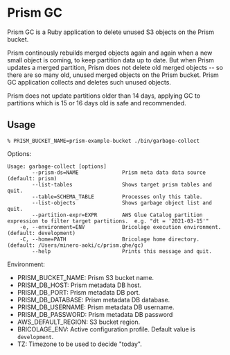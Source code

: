 # Prism GC

Prism GC is a Ruby application to delete unused S3 objects on the Prism bucket.

Prism continously rebuilds merged objects again and again when a new small object is coming,
to keep partition data up to date.  But when Prism updates a merged partition, Prism does not
delete old merged objects -- so there are so many old, unused merged objects on the Prism bucket.
Prism GC application collects and deletes such unused objects.

Prism does not update partitions older than 14 days, applying GC to partitions which is
15 or 16 days old is safe and recommended.

## Usage

```
% PRISM_BUCKET_NAME=prism-example-bucket ./bin/garbage-collect
```

Options:
```
Usage: garbage-collect [options]
        --prism-ds=NAME              Prism meta data data source (default: prism)
        --list-tables                Shows target prism tables and quit.
        --table=SCHEMA_TABLE         Processes only this table.
        --list-objects               Shows garbage object list and quit.
        --partition-expr=EXPR        AWS Glue Catalog partition expression to filter target partitions.  e.g. "dt = '2021-03-15'"
    -e, --environment=ENV            Bricolage execution environment. (default: development)
    -C, --home=PATH                  Bricolage home directory. (default: /Users/minero-aoki/c/prism.ghe/gc)
        --help                       Prints this message and quit.
```

Environment:

- PRISM_BUCKET_NAME: Prism S3 bucket name.
- PRISM_DB_HOST: Prism metadata DB host.
- PRISM_DB_PORT: Prism metadata DB port.
- PRISM_DB_DATABASE: Prism metadata DB database.
- PRISM_DB_USERNAME: Prism metadata DB username.
- PRISM_DB_PASSWORD: Prism metadata DB password
- AWS_DEFAULT_REGION: S3 bucket region.
- BRICOLAGE_ENV: Active configuration profile.  Default value is `development`.
- TZ: Timezone to be used to decide "today".
